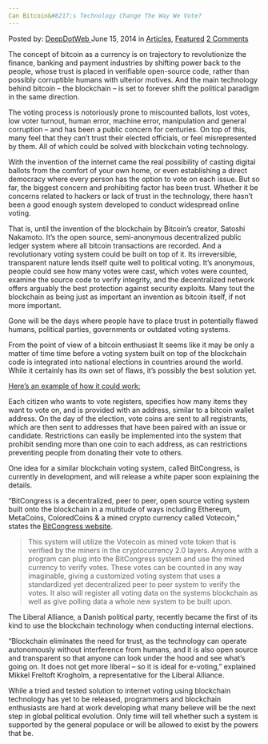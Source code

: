 ```yaml
---
Can Bitcoin&#8217;s Technology Change The Way We Vote?
---
```

<article class="post-listing post-5969 post type-post status-publish format-standard has-post-thumbnail hentry category-articles category-deepdot-news tag-based tag-blockchain tag-system tag-voting">
    <div class="post-inner">
    <p class="post-meta">
    <span>Posted by: <a href="https://www.deepdotweb.com/author/admin/" title="">DeepDotWeb </a></span>
    <span>June 15, 2014</span>
    <span>in <a href="https://www.deepdotweb.com/category/articles/" rel="category tag">Articles</a>, <a href="https://www.deepdotweb.com/category/deepdot-news/" rel="category tag">Featured</a></span>
    <span><a href="https://www.deepdotweb.com/2014/06/15/can-bitcoins-technology-change-the-way-we-vote/#comments">2 Comments</a></span>
    </p>
    <div class="clear"></div>
    <div class="entry">
    <p style="margin-bottom: 0in;">The concept of bitcoin as a currency is on trajectory to revolutionize the finance, banking and payment industries by shifting power back to the people, whose trust is placed in verifiable open-source code, rather than possibly corruptible humans with ulterior motives. And the main technology behind bitcoin – the blockchain – is set to forever shift the political paradigm in the same direction.</p>
    <p style="margin-bottom: 0in;">The voting process is notoriously prone to miscounted ballots, lost votes, low voter turnout, human error, machine error, manipulation and general corruption – and has been a public concern for centuries. On top of this, many feel that they can&#8217;t trust their elected officials, or feel misrepresented by them. All of which could be solved with blockchain voting technology.</p>
    <p style="margin-bottom: 0in;">With the invention of the internet came the real possibility of casting digital ballots from the comfort of your own home, or even establishing a direct democracy where every person has the option to vote on each issue. But so far, the biggest concern and prohibiting factor has been trust. Whether it be concerns related to hackers or lack of trust in the technology, there hasn&#8217;t been a good enough system developed to conduct widespread online voting.</p>
    <p style="margin-bottom: 0in;">That is, until the invention of the blockchain by Bitcoin&#8217;s creator, Satoshi Nakamoto. It&#8217;s the open source, semi-anonymous decentralized public ledger system where all bitcoin transactions are recorded. And a revolutionary voting system could be built on top of it. Its irreversible, transparent nature lends itself quite well to political voting. It&#8217;s anonymous, people could see how many votes were cast, which votes were counted, examine the source code to verify integrity, and the decentralized network offers arguably the best protection against security exploits. Many tout the blockchain as being just as important an invention as bitcoin itself, if not more important.</p>
    <p style="margin-bottom: 0in;">Gone will be the days where people have to place trust in potentially flawed humans, political parties, governments or outdated voting systems.</p>
    <p style="margin-bottom: 0in;">From the point of view of a bitcoin enthusiast It seems like it may be only a matter of time time before a voting system built on top of the blockchain code is integrated into national elections in countries around the world. While it certainly has its own set of flaws, it&#8217;s possibly the best solution yet.</p>
    <p style="margin-bottom: 0in;"><span style="text-decoration: underline;">Here&#8217;s an example of how it could work:</span></p>
    <p style="margin-bottom: 0in;">Each citizen who wants to vote registers, specifies how many items they want to vote on, and is provided with an address, similar to a bitcoin wallet address. On the day of the election, vote coins are sent to all registrants, which are then sent to addresses that have been paired with an issue or candidate. Restrictions can easily be implemented into the system that prohibit sending more than one coin to each address, as can restrictions preventing people from donating their vote to others.</p>
    <p style="margin-bottom: 0in;">One idea for a similar blockchain voting system, called BitCongress, is currently in development, and will release a white paper soon explaining the details.</p>
    <p style="margin-bottom: 0in;">“BitCongress is a decentralized, peer to peer, open source voting system built onto the blockchain in a multitude of ways including Ethereum, MetaCoins, ColoredCoins &amp; a mined crypto currency called Votecoin,” states the <a href="http://www.bitcongress.org/about.html" target="_blank">BitCongress website</a>.</p>
    <blockquote>
    <p style="margin-bottom: 0in;">This system will utilize the Votecoin as mined vote token that is verified by the miners in the cryptocurrency 2.0 layers. Anyone with a program can plug into the BitCongress system and use the mined currency to verify votes. These votes can be counted in any way imaginable, giving a customized voting system that uses a standardized yet decentralized peer to peer system to verify the votes. It also will register all voting data on the systems blockchain as well as give polling data a whole new system to be built upon.</p>
    </blockquote>
    <p style="margin-bottom: 0in;">The Liberal Alliance, a Danish political party, recently became the first of its kind to use the blockchain technology when conducting internal elections.</p>
    <p style="margin-bottom: 0in;">“Blockchain eliminates the need for trust, as the technology can operate autonomously without interference from humans, and it is also open source and transparent so that anyone can look under the hood and see what’s going on. It does not get more liberal – so it is ideal for e-voting,” explained Mikkel Freltoft Krogholm, a representative for the Liberal Alliance.</p>
    <p style="margin-bottom: 0in;">While a tried and tested solution to internet voting using blockchain technology has yet to be released, programmers and blockchain enthusiasts are hard at work developing what many believe will be the next step in global political evolution. Only time will tell whether such a system is supported by the general populace or will be allowed to exist by the powers that be.</p>
    </div>
    <span style="display:none"><a href="https://www.deepdotweb.com/tag/based/" rel="tag">based</a> <a href="https://www.deepdotweb.com/tag/blockchain/" rel="tag">blockchain</a> <a href="https://www.deepdotweb.com/tag/system/" rel="tag">system</a> <a href="https://www.deepdotweb.com/tag/voting/" rel="tag">voting</a></span> <span style="display:none" class="updated">2014-06-15</span>
    <div style="display:none" class="vcard author" itemprop="author" itemscope itemtype="http://schema.org/Person"><strong class="fn" itemprop="name"><a href="https://www.deepdotweb.com/author/admin/" title="Posts by DeepDotWeb" rel="author">DeepDotWeb</a></strong></div>
    </div>
</article>

